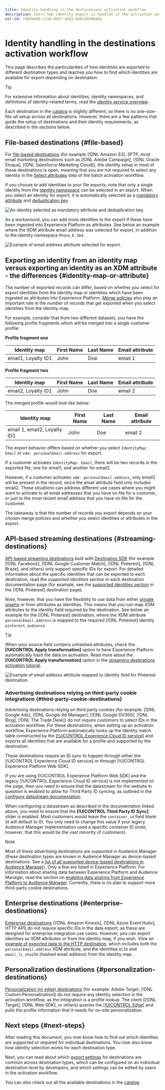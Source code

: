 ```yaml
---
title: Identity handling in the destinations activation workflow
description: Learn how identity export is handled in the activation workflow, depending on destination type
exl-id: f4894a08-c7a9-4d57-a6d3-660c49206d6a
---
```

# Identity handling in the destinations activation workflow

This page describes the particularities of how identities are exported to different destination types and teaches you how to find which identities are available for export depending on destination.

>[!TIP]
>
> For extensive information about identities, identity namespaces, and definitions of identity-related terms, read the [identity service overview](/help/identity-service/home.md).

Each destination in the [catalog](/help/destinations/catalog/overview.md) is slightly different, so there is no one-size-fits-all setup across all destinations. However, there are a few patterns that guide the setup of  destinations and their identity requirements, as described in the sections below.

## File-based destinations {#file-based}

For [file-based destinations](/help/destinations/destination-types.md#file-based) (for example [!DNL Amazon S3], SFTP, most email marketing destinations such as [!DNL Adobe Campaign], [!DNL Oracle Eloqua], [!DNL Salesforce Marketing Cloud]), the identity setup in most of these destinations is open, meaning that you are not required to select any identity in the [Select attributes](/help/destinations/ui/activate-batch-profile-destinations.md#select-attributes) step of the batch activation workflow.

If you choose to add identities to your file exports, note that only a single identity from the [identity namespace](/help/identity-service/features/identity-graph-viewer.md#access-identity-graph-viewer) can be selected in an export. When you select an identity for export, it is automatically selected as a [mandatory attribute](/help/destinations/ui/activate-batch-profile-destinations.md#mandatory-attributes) and [deduplication key](/help/destinations/ui/activate-batch-profile-destinations.md#deduplication-keys).

![An identity selected as mandatory attribute and deduplication key.](/help/destinations/assets/how-destinations-work/selected-identity.png)

As a workaround, you can add more identities to the export if these have been ingested into Experience Platform as attributes. See below an example where the XDM attribute email address was selected for export, in addition to the identity namespace `Phone_E.164`.

![Example of email address attribute selected for export.](/help/destinations/assets/how-destinations-work/email-selected.png)

## Exporting an identity from an identity map versus exporting an identity as an XDM attribute - the differences {#identity-map-or-attribute}

The number of exported records can differ, based on whether you select for export identities from the identity map or identities which have been ingested as attributes into Experience Platform. [Merge policies](/help/profile/merge-policies/overview.md) also play an important role in the number of records that get exported when you select identities from the identity map.

For example, consider that from two different datasets, you have the following profile fragments which will be merged into a single customer profile:

**Profile fragment one**

|Identity map | First Name| Last Name| Email attribute|
|---------|----------|---------|--------|
| email1, Loyalty ID1 | John | Doe | email 1|


**Profile fragment two**

|Identity map | First Name| Last Name| Email attribute|
|---------|----------|---------|--------|
| email2, Loyalty ID1 | John | Doe | email 2|

The merged profile would look like below:

|Identity map | First Name| Last Name| Email attribute|
|---------|----------|---------|--------|
| email 1, email2, Loyalty ID1 | John | Doe | email 2|

The export behavior differs based on whether you select `IdentityMap: Email` or `xdm: personalEmail.address` for export. 

If a customer activates `IdentityMap: Email`, there will be two records in the exported file, one for email1, and another for email2.

However, if a customer activates `xdm: personalEmail.address`, only email2 will be present in the record, since the email attribute field only includes email2. These situations can address different use cases where you might want to activate to all email addresses that you have on file for a customer, or just to the most recent email address that you have on file for the customer.

The takeaway is that the number of records you export depends on your chosen merge policies and whether you select identities or attributes in the export.

## API-based streaming destinations {#streaming-destinations}

[API-based streaming destinations](/help/destinations/destination-types.md#streaming-destination) built with [Destination SDK](/help/destinations/destination-sdk/overview.md) (for example [!DNL Facebook], [!DNL Google Customer Match], [!DNL Pinterest], [!DNL Braze], and others) only support specific IDs for export. For detailed information about the specific identities that can be exported to each destination, read the *supported identities* section in each destination documentation page (for example, see the [supported identities section](/help/destinations/catalog/advertising/pinterest.md) in the [!DNL Pinterest] destination page). 

Note, however, that you have the flexibility to use data from either [private graphs](/help/profile/merge-policies/overview.md#id-stitching) or from attributes as identities. This means that you can map XDM attributes to the identity field required by the destination. See below an example for the [!DNL Pinterest] destination, where the XDM attribute `personalEmail.address` is mapped to the required [!DNL Pinterest] identity `pinterest_audience`.

>[!TIP]
>
>When your source field contains unhashed attributes, check the **[!UICONTROL Apply transformation]** option to have Experience Platform automatically hash the data on activation. Read more about the **[!UICONTROL Apply transformation]** option in the [streaming destinations activation tutorial](/help/destinations/ui/activate-segment-streaming-destinations.md#apply-transformation).

![Example of email address attribute mapped to identity field for Pinterest destination.](/help/destinations/assets/how-destinations-work/email-mapped-to-identity.png)

### Advertising destinations relying on third-party cookie integrations {#third-party-cookie-destinations}

Advertising destinations relying on third party cookies (for example: [!DNL Google Ads], [!DNL Google Ad Manager], [!DNL Google DV360], [!DNL Bing], [!DNL The Trade Desk]) do not require customers to select IDs in the activation workflow. For these destinations, when setting up an activation workflow, Experience Platform automatically looks up the identity match table constructed by the [[!UICONTROL Experience Cloud ID service]](https://experienceleague.adobe.com/docs/id-service/using/intro/overview.html) and exports all identities that are available for a profile and supported by the destination. 

These destinations require an ID sync to happen through either the [!UICONTROL Experience Cloud ID service] or through [!UICONTROL Experience Platform Web SDK]. 

If you are using [!UICONTROL Experience Platform Web SDK] and the legacy [!UICONTROL Experience Cloud ID service] is not implemented on the page, then you need to ensure that the datastream for the website in question is enabled to allow for Third Party ID syncing, as outlined in the [configure datastream documentation](/help/datastreams/configure.md#create).

When configuring a datastream as described in the documentation linked above, you need to ensure that the **[!UICONTROL Third Party ID Sync]** slider is enabled. Most customers would leave the `container_id` field blank (it will default to 0). You only need to change this value if your legacy Audience Manager implementation used a specific container ID (note, however, that this would be the vast minority of customers).

>[!NOTE]
>
>Most of these advertising destinations are supported in Audience Manager (these destination types are known in Audience Manager as device-based destinations. See a [list of all supported device-based destinations in Audience Manager](https://experienceleague.adobe.com/docs/audience-manager/user-guide/features/destinations/device-based/device-based-destinations-list.html)). Only a few are listed in Experience Platform. For information about sharing data between Experience Platform and Audience Manager, read the section on [enabling data sharing from Experience Platform to Audience Manager](https://experienceleague.adobe.com/docs/audience-manager/user-guide/implementation-integration-guides/integration-experience-platform/aam-aep-audience-sharing.html#enable-aep-to-aam-data). Currently, there is no plan to support more third-party cookie destinations. 

## Enterprise destinations {#enterprise-destinations}

[Enterprise destinations](/help/destinations/destination-types.md#advanced-enterprise-destinations) ([!DNL Amazon Kinesis], [!DNL Azure Event Hubs], HTTP API) do not require specific IDs in the data export, as these are designed for enterprise integration use cases. However, you can export identities as XDM attributes or from the identity map, if you wish. View an [example of exported data to the HTTP destination](/help/destinations/catalog/streaming/http-destination.md#exported-data), which includes both the `personalEmail.address` XDM attribute, and the identities `ECID` and `email_lc_sha256` (hashed email address) from the identity map.

## Personalization destinations {#personalization-destinations}

[Personalization (or edge) destinations](/help/destinations/destination-types.md#edge-personalization-destinations) (for example: Adobe Target, [!DNL Custom Personalization]) do not require any identity selection in the activation workflow, as the integration is a profile lookup. The client ([!DNL Target], [!DNL Web SDK], or others) queries the [[!UICONTROL Edge]](/help/collection/home.md#edge) and pulls the profile information that it needs for on-site personalization.

<!--
![Table with all supported identities](/help/destinations/assets/how-destinations-work/identities-table.png)

-->

## Next steps {#next-steps}

After reading this document, you now know how to find out which identities are supported or required for individual destinations. You now also know how identity selection works for each destination type. 

Next, you can read about which [export settings](/help/destinations/how-destinations-work/destinations-configurations.md) for destinations are common across destination types, which can be configured on an individual destination level by developers, and which settings can be edited by users in the activation workflow.

You can also check out all the available destinations in the [catalog](/help/destinations/catalog/overview.md).
